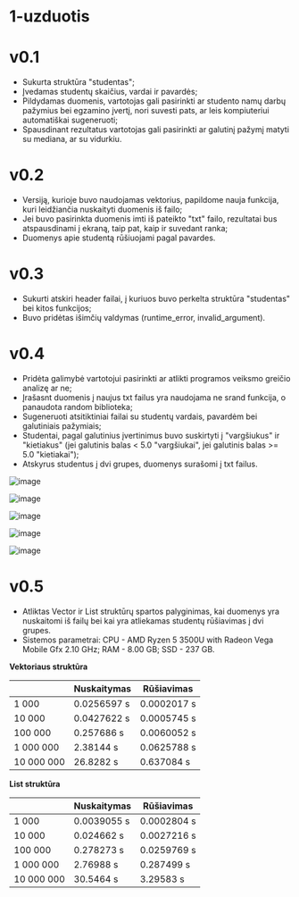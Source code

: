 # 1-uzduotis
# v0.1
- Sukurta struktūra "studentas";
- Įvedamas studentų skaičius, vardai ir pavardės;
- Pildydamas duomenis, vartotojas gali pasirinkti ar studento namų darbų pažymius bei egzamino įvertį, nori suvesti pats, ar leis kompiuteriui automatiškai sugeneruoti;
- Spausdinant rezultatus vartotojas gali pasirinkti ar galutinį pažymį matyti su mediana, ar su vidurkiu.

# v0.2
- Versiją, kurioje buvo naudojamas vektorius, papildome nauja funkcija, kuri leidžiančia nuskaityti duomenis iš failo;
- Jei buvo pasirinkta duomenis imti iš pateikto "txt" failo, rezultatai bus atspausdinami į ekraną, taip pat, kaip ir suvedant ranka;
- Duomenys apie studentą rūšiuojami pagal pavardes.

# v0.3
- Sukurti atskiri header failai, į kuriuos buvo perkelta struktūra "studentas" bei kitos funkcijos;
- Buvo pridėtas išimčių valdymas (runtime_error, invalid_argument).

# v0.4
- Pridėta galimybė vartotojui pasirinkti ar atlikti programos veiksmo greičio analizę ar ne;
- Įrašasnt duomenis į naujus txt failus yra naudojama ne srand funkcija, o panaudota random biblioteka;
- Sugeneruoti atsitiktiniai failai su studentų vardais, pavardėm bei galutiniais pažymiais;
- Studentai, pagal galutinius įvertinimus buvo suskirtyti į "vargšiukus" ir "kietiakus" (jei galutinis balas < 5.0 "vargšiukai", jei galutinis balas >= 5.0 "kietiakai");
- Atskyrus studentus į dvi grupes, duomenys surašomi į txt failus.

![image](https://user-images.githubusercontent.com/90153125/139930341-c12f808c-d563-4ed9-9f8c-61300b7468f7.png)

![image](https://user-images.githubusercontent.com/90153125/139930472-9ee5fc3e-5941-429a-931b-bc25d407b99a.png)

![image](https://user-images.githubusercontent.com/90153125/139930620-f837a891-36db-454f-9d26-e3861882eed6.png)

![image](https://user-images.githubusercontent.com/90153125/139931186-651b7203-65c1-4555-9299-5afeeb6a1be1.png)

![image](https://user-images.githubusercontent.com/90153125/139939070-a586deaa-52e7-43af-b574-4d9da995b6d7.png)

# v0.5
- Atliktas Vector ir List struktūrų spartos palyginimas, kai duomenys yra nuskaitomi iš failų bei kai yra atliekamas studentų rūšiavimas į dvi grupes.
- Sistemos parametrai: CPU - AMD Ryzen 5 3500U with Radeon Vega Mobile Gfx 2.10 GHz; RAM - 8.00 GB; SSD - 237 GB.

**Vektoriaus struktūra**

|               | Nuskaitymas   | Rūšiavimas    |
| ------------- | ------------- | ------------- |
| 1 000         | 0.0256597 s   | 0.0002017 s   |
| 10 000        | 0.0427622 s   | 0.0005745 s   |
| 100 000       | 0.257686 s    | 0.0060052 s   |
| 1 000 000     | 2.38144 s     | 0.0625788 s   |
| 10 000 000    | 26.8282 s     | 0.637084 s    |


**List struktūra**

|               | Nuskaitymas   | Rūšiavimas    |
| ------------- | ------------- | ------------- |
| 1 000         | 0.0039055 s   | 0.0002804 s   |
| 10 000        | 0.024662 s    | 0.0027216 s   |
| 100 000       | 0.278273 s    | 0.0259769 s   |
| 1 000 000     | 2.76988 s     | 0.287499 s    |
| 10 000 000    | 30.5464 s     | 3.29583 s     |
